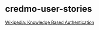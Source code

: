 # credmo-user-stories

[Wikipedia: Knowledge Based Authentication](https://en.wikipedia.org/wiki/Knowledge-based_authentication)
